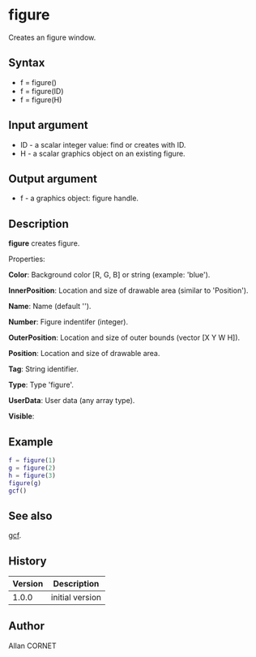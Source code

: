 # figure

Creates an figure window.

## Syntax

- f = figure()
- f = figure(ID)
- f = figure(H)

## Input argument

- ID - a scalar integer value: find or creates with ID.
- H - a scalar graphics object on an existing figure.

## Output argument

- f - a graphics object: figure handle.

## Description

  <p><b>figure</b> creates figure.</p>
  <p>Properties:</p>
  <p><b>Color</b>:  Background color [R, G, B] or string (example: 'blue').</p>
  <p><b>InnerPosition</b>: Location and size of drawable area (similar to 'Position').</p>
  <p><b>Name</b>: Name (default '').</p>
  <p><b>Number</b>: Figure indentifer (integer).</p>
  <p><b>OuterPosition</b>: Location and size of outer bounds (vector [X Y W H]).</p>
  <p><b>Position</b>: Location and size of drawable area.</p>
  <p><b>Tag</b>: String identifier.</p>
  <p><b>Type</b>: Type 'figure'.</p>
  <p><b>UserData</b>: User data (any array type).</p>
  <p><b>Visible</b>: </p>

## Example

```matlab
f = figure(1)
g = figure(2)
h = figure(3)
figure(g)
gcf()
```

## See also

[gcf](gcf.html).

## History

| Version | Description     |
| ------- | --------------- |
| 1.0.0   | initial version |

## Author

Allan CORNET
